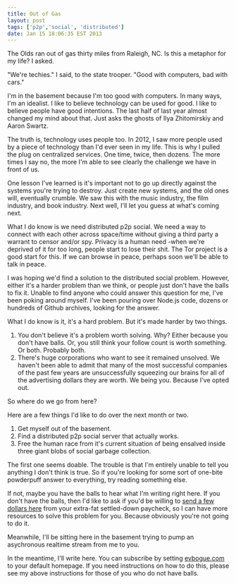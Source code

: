 ```yaml
---
title: Out of Gas
layout: post
tags: ['p2p','social', 'distributed']
date: Jan 15 18:06:35 EST 2013
---
```


The Olds ran out of gas thirty miles from Raleigh, NC. Is this a metaphor for my life? I asked. 

"We're techies." I said, to the state trooper. "Good with computers, bad with cars."

I'm in the basement because I'm too good with computers. In many ways, I'm an idealist. I like to believe technology can be used for good. I like to believe people have good intentions. The last half of last year almost changed my mind about that. Just asks the ghosts of Ilya Zhitomirskiy and Aaron Swartz. 

The truth is, technology uses people too. In 2012, I saw more people used by a piece of technology than I'd ever seen in my life. This is why I pulled the plug on centralized services. One time, twice, then dozens. The more times I say no, the more I'm able to see clearly the challenge we have in front of us.

One lesson I've learned is it's important not to go up directly against the systems you're trying to destroy. Just create new systems, and the old ones will, eventually crumble. We saw this with the music industry, the film industry, and book industry. Next well, I'll let you guess at what's coming next. 

What I do know is we need distributed p2p social. We need a way to connect with each other across space/time without giving a third party a warrant to censor and/or spy. Privacy is a human need -when we're deprived of it for too long, people start to lose their shit. The Tor project is a good start for this. If we can browse in peace, perhaps soon we'll be able to talk in peace. 

I was hoping we'd find a solution to the distributed social problem. However, either it's a harder problem than we think, or people just don't have the balls to fix it. Unable to find anyone who could answer this question for me, I've been poking around myself. I've been pouring over Node.js code, dozens or hundreds of Github archives, looking for the answer. 

What I do know is it, it's a hard problem. But it's made harder by two things.

1. You don't believe it's a problem worth solving.
Why? Either because you don't have balls. Or, you still think your follow count is worth something. Or both. Probably both.
2. There's huge corporations who want to see it remained unsolved.
We haven't been able to admit that many of the most successful companies of the past few years are unsuccessfully squeezing our brains for all of the advertising dollars they are worth. We being you. Because I've opted out.

So where do we go from here?

Here are a few things I'd like to do over the next month or two.

1. Get myself out of the basement.
2. Find a distributed p2p social server that actually works.
3. Free the human race from it's current situation of being ensalved inside three giant blobs of social garbage collection.

The first one seems doable. The trouble is that I'm entirely unable to tell you anything I don't think is true. So if you're looking for some sort of one-bite powderpuff answer to everything, try reading something else. 

If not, maybe you have the balls to hear what I'm writing right here. 
If you don't have the balls, then I'd like to ask if you'd be willing to [send a few dollars here](https://www.paypal.com/cgi-bin/webscr?cmd=_s-xclick&hosted_button_id=VH42PJCGS3DQU) from your extra-fat settled-down paycheck, so I can have more resources to solve this problem for you. Because obviously you're not going to do it.

Meanwhile, I'll be sitting here in the basement trying to pump an asychronous realtime stream from me to you.

In the meantime, I'll write here. You can subscribe by setting [evbogue.com](http://evbogue.com) to your default homepage. If you need instructions on how to do this, please see my above instructions for those of you who do not have balls.